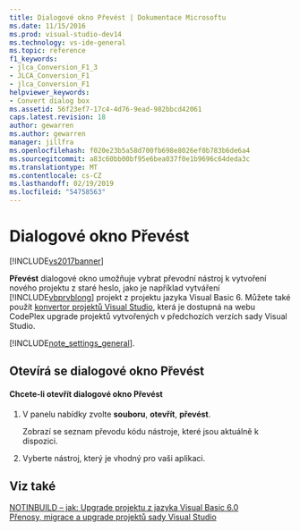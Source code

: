 ```yaml
---
title: Dialogové okno Převést | Dokumentace Microsoftu
ms.date: 11/15/2016
ms.prod: visual-studio-dev14
ms.technology: vs-ide-general
ms.topic: reference
f1_keywords:
- jlca_Conversion_F1_3
- JLCA_Conversion_F1
- jlca_Conversion_F1
helpviewer_keywords:
- Convert dialog box
ms.assetid: 56f23ef7-17c4-4d76-9ead-982bbcd42061
caps.latest.revision: 18
author: gewarren
ms.author: gewarren
manager: jillfra
ms.openlocfilehash: f020e23b5a58d700fb698e8026ef0b783b6de6a4
ms.sourcegitcommit: a83c60bb00bf95e6bea037f0e1b9696c64deda3c
ms.translationtype: MT
ms.contentlocale: cs-CZ
ms.lasthandoff: 02/19/2019
ms.locfileid: "54758563"
---
```

# <a name="convert-dialog-box"></a>Dialogové okno Převést
[!INCLUDE[vs2017banner](../../includes/vs2017banner.md)]

  
**Převést** dialogové okno umožňuje vybrat převodní nástroj k vytvoření nového projektu z staré heslo, jako je například vytváření [!INCLUDE[vbprvblong](../../includes/vbprvblong-md.md)] projekt z projektu jazyka Visual Basic 6. Můžete také použít [konvertor projektů Visual Studio](http://go.microsoft.com/fwlink/?LinkID=246465), která je dostupná na webu CodePlex upgrade projektů vytvořených v předchozích verzích sady Visual Studio.  
  
 [!INCLUDE[note_settings_general](../../includes/note-settings-general-md.md)].  
  
## <a name="opening-the-convert-dialog-box"></a>Otevírá se dialogové okno Převést  
  
#### <a name="to-access-the-convert-dialog-box"></a>Chcete-li otevřít dialogové okno Převést  
  
1.  V panelu nabídky zvolte **souboru**, **otevřít**, **převést**.  
  
     Zobrazí se seznam převodu kódu nástroje, které jsou aktuálně k dispozici.  
  
2.  Vyberte nástroj, který je vhodný pro vaši aplikaci.  
  
## <a name="see-also"></a>Viz také  
 [NOTINBUILD – jak: Upgrade projektu z jazyka Visual Basic 6.0](http://msdn.microsoft.com/c0421e57-5bba-422e-934d-ec42ab9f2af9)   
 [Přenosy, migrace a upgrade projektů sady Visual Studio](../../porting/porting-migrating-and-upgrading-visual-studio-projects.md)
